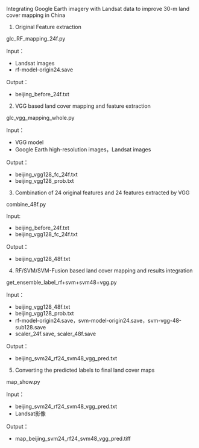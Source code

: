 
Integrating Google Earth imagery with Landsat data to improve 30-m land cover mapping in China


1. Original Feature extraction

glc_RF_mapping_24f.py

Input：
- Landsat images
- rf-model-origin24.save

Output：
- beijing_before_24f.txt


2. VGG based land cover mapping and feature extraction

glc_vgg_mapping_whole.py

Input：
- VGG model
- Google Earth high-resolution images，Landsat images

Output：
- beijing_vgg128_fc_24f.txt
- beijing_vgg128_prob.txt


3. Combination of 24 original features and 24 features extracted by VGG

combine_48f.py

Input:
- beijing_before_24f.txt
- beijing_vgg128_fc_24f.txt

Output：
- beijing_vgg128_48f.txt


4. RF/SVM/SVM-Fusion based land cover mapping and results integration

get_ensemble_label_rf+svm+svm48+vgg.py

Input：
- beijing_vgg128_48f.txt
- beijing_vgg128_prob.txt
- rf-model-origin24.save，svm-model-origin24.save，svm-vgg-48-sub128.save
- scaler_24f.save, scaler_48f.save

Output：
- beijing_svm24_rf24_svm48_vgg_pred.txt


5. Converting the predicted labels to final land cover maps

map_show.py

Input：
- beijing_svm24_rf24_svm48_vgg_pred.txt
- Landsat影像

Output：
- map_beijing_svm24_rf24_svm48_vgg_pred.tiff
